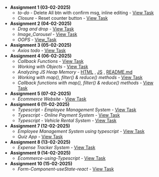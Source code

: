 
- **Assignment 1 (03-02-2025)**  
  - *to-do* - Delete All btn with confirm msg, inline editing - [View Task](Todo/README.md)  
  - *Closure* - Reset counter button - [View Task](closures-count.html)
- **Assignment 2 (04-02-2025)**
  - *Drag and drop* - [View Task](04-02-2025/Drag_and_drop)
  - *Image_Carousel* - [View Task](04-02-2025/Image_Carousel)
  - *OOPS* - [View_Task](04-02-2025/OOPS)
- **Assignment 3 (05-02-2025)**
  - *Axios todo* - [View Task](05-02-2025/todoaxios)
- **Assignment 4 (06-02-2025)**
  - *Callback Functions* - [View Task](06-02-2025/task1.js)
  - *Working with Objects* - [View Task](06-02-2025/task2.js)
  - *Analyzing JS Heap Memory* - [HTML](06-02-2025/task3.html) , [JS](06-02-2025/task3.js) , [README.md](06-02-2025/task3README.md)
  - *Working with map(), filter() & reduce() methods* - [View Task](06-02-2025/task4.js)
  - *Callback functions with map(), filter() & reduce() methods* - [View Task](06-02-2025/task5.js)
- **Assignment 5 (07-02-2025)**
  - *Ecommerce Website* - [View Task](07-02-2025/README.md)
- **Assignment 6 (11-02-2025)**
  - *Typescript - Employee Management System* - [View Task](11-02-2025/employee.ts)
  - *Typescript - Online Payment System* - [View Task](11-02-2025/onlinePayment.ts)
  - *Typescript - Vehicle Rental System* - [View Task](11-02-2025/vehicle.ts)
- **Assignment 7 (12-02-2025)**
  - *Employee Management System using typescript* - [View Task](12-02-2025/assignment1)
  - *Quiz App* - [View Task](12-02-2025/assignment2)
- **Assignment 8 (13-02-2025)**
  - *Expense Tracker System* - [View Task](13-02-2025)
- **Assignment 9 (14-02-2025)**
  - *Ecommerce-using-Typescript* - [View Task](14-02-2025)
- **Assignment 10 (15-02-2025)**
  - *Form-Component-useState-react* - [View Task](15-02-2025/formComponent-app)
